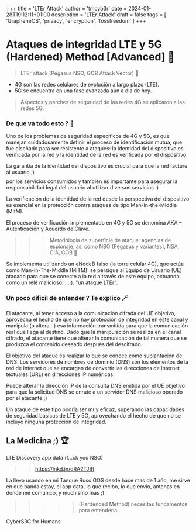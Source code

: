 +++
title = 'LTEr Attack'
author = 'tmcyb3r'
date = 2024-01-28T19:12:11+01:00
description = 'LTEr Attack'
draft = false
tags = [
    'GrapheneOS',
    'privacy',
    'encryption',
    'fossfreedom'
]
+++

# Ataques de integridad LTE y 5G (Hardened) Method [Advanced] 🥊

> LTEr attack (Pegasus NSO, GOB Attack Vector) 🪬

+ 4G son las redes celulares de evolución a largo plazo (LTE).
+ 5G se encuentra en una fase avanzada aun a dia de hoy.

> Aspectos y parches de seguridad de las redes 4G se aplicaron a las redes 5G.


### De que va todo esto ? 🥊

Uno de los problemas de seguridad específicos de 4G y 5G, es que manejan cuidadosamente definir el proceso de identificación mutua, que fue diseñado para ser resistente a ataques: la identidad del dispositivo es verificada por la red y la identidad de la red es verificada por el dispositivo.

La garantía de la identidad del dispositivo es crucial para que la red facture al usuario ;) $$$$ por los servicios consumidos y también es importante para asegurar la responsabilidad legal del usuario al utilizar diversos servicios :)

La verificación de la identidad de la red desde la perspectiva del dispositivo es esencial en la protección contra ataques de tipo Man-in-the-Middle (MitM).

El proceso de verificación implementado en 4G y 5G se denomina AKA – Autenticación y Acuerdo de Clave.


>>> Metodologia de superficie de ataque: agencias de espionaje, asi como NSO (Pegasus y variantes), NSA, CIA, GOB 🥊

Se implementa utilizando un eNodeB falso (la torre celular 4G), que actúa como Man-in-The-Middle (MiTM): se persigue al Equipo de Usuario (UE) atacado para que se conecte a la red a través de este equipo, actuando como un relé malicioso. ...;). "un ataque LTEr".

### Un poco dificil de entender ? Te explico 🪄

El atacante, al tener acceso a la comunicación cifrada del UE objetivo, aprovecha el hecho de que no hay protección de integridad en este canal y manipula (o altera...) esa información transmitida para que la comunicación real que llega al destino. 
Dado que la manipulación se realiza en el canal cifrado, el atacante tiene que alterar la comunicación de tal manera que se produzca el contenido deseado después del descifrado.

El objetivo del ataque es realizar lo que se conoce como suplantación de DNS. Los servidores de nombres de dominio (DNS) son los elementos de la red de Internet que se encargan de convertir las direcciones de Internet textuales (URL) en direcciones IP numéricas.

Puede alterar la dirección IP de la consulta DNS emitida por el UE objetivo para que la solicitud DNS se enrute a un servidor DNS malicioso operado por el atacante ;)

Un ataque de este tipo podría ser muy eficaz, superando las capacidades de seguridad básicas de LTE y 5G, aprovechando el hecho de que no se incluyó ninguna protección de integridad.

##  La Medicina ;) 🏆

 LTE Discovery app data (f...ck you NSO) 

>> https://lnkd.in/dRA2TJBt 

La llevo usando en mi Tanque Ruso GOS desde hace mas de 1 año, me sirve en que banda estoy, el app data, lo que recibo, lo que envio, antenas en donde me comunico, y muchismo mas ;)

>>>>> (Hardended Method) necesitas fundamentos para entenderla.

CyberS3C for Humans
